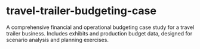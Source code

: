 # travel-trailer-budgeting-case
A comprehensive financial and operational budgeting case study for a travel trailer business. Includes exhibits and production budget data, designed for scenario analysis and planning exercises.
